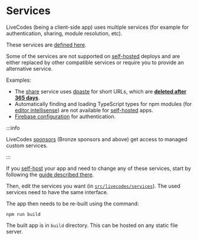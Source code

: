 # Services

LiveCodes (being a client-side app) uses multiple services (for example for authentication, sharing, module resolution, etc).

These services are [defined here](https://github.com/live-codes/livecodes/tree/develop/src/livecodes/services).

Some of the services are not supported on [self-hosted](../features/self-hosting.md) deploys and are either replaced by other compatible services or require you to provide an alternative service.

Examples:

- The [share](../features/share.md) service uses [dpaste](https://dpaste.com/) for short URLs, which are [**deleted after 365 days**](https://dpaste.com/help).
- Automatically finding and loading TypeScript types for npm modules (for [editor intellisense](../features/intellisense.md)) are not available for [self-hosted](../features/self-hosting.md) apps.
- [Firebase configuration](https://github.com/live-codes/livecodes/tree/develop/src/livecodes/services/firebase.ts) for authentication.

:::info

LiveCodes [sponsors](../sponsor.md) (Bronze sponsors and above) get access to managed custom services.

:::

If you [self-host](../features/self-hosting.md) your app and need to change any of these services, start by following the [guide described there](../features/self-hosting.md).

Then, edit the services you want (in [`src/livecodes/services`](https://github.com/live-codes/livecodes/tree/develop/src/livecodes/services)). The used services need to have the same interface.

The app then needs to be re-built using the command:

```shell
npm run build
```

The built app is in `build` directory. This can be hosted on any static file server.

